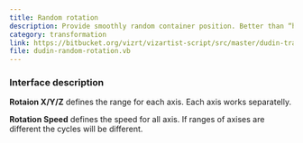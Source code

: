```yaml
---
title: Random rotation
description: Provide smoothly random container position. Better than “heartbeat” plugin.
category: transformation
link: https://bitbucket.org/vizrt/vizartist-script/src/master/dudin-transform/dudin-random-rotation/
file: dudin-random-rotation.vb
---
```



<interface-description image="random-rotation-interface.png">

### Interface description

__Rotaion X/Y/Z__ defines the range for each axis. Each axis works separatelly.

__Rotation Speed__ defines the speed for all axis. If ranges of axises are different the cycles will be different.

</interface-description>
